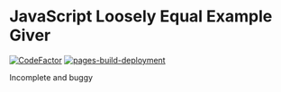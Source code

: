 # JavaScript Loosely Equal Example Giver

[![CodeFactor](https://www.codefactor.io/repository/github/attacktive/javascript-loosely-equal-example-giver/badge)](https://www.codefactor.io/repository/github/attacktive/javascript-loosely-equal-example-giver)
[![pages-build-deployment](https://github.com/Attacktive/javascript-loosely-equal-example-giver/actions/workflows/pages/pages-build-deployment/badge.svg)](https://github.com/Attacktive/javascript-loosely-equal-example-giver/actions/workflows/pages/pages-build-deployment)

Incomplete and buggy
